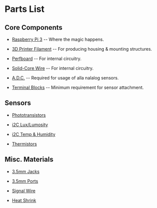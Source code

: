 # Parts List

## Core Components

- [Raspberry Pi 3](https://www.adafruit.com/product/3055) -- Where the magic happens.

- [3D Printer Filament](https://www.proto-pasta.com) -- For producing housing & mounting structures.

- [Perfboard](https://www.adafruit.com/products/2670) -- For internal circuitry.

- [Solid-Core Wire](https://www.adafruit.com/products/1311) -- For internal circuitry.

- [A.D.C.](https://www.adafruit.com/product/856) -- Required for usage of alla nalalog sensors.

- [Terminal Blocks](https://www.adafruit.com/products/2141) -- Minimum requirement for sensor attachment.


## Sensors

- [Phototransistors](https://www.adafruit.com/products/2831)

- [i2C Lux/Lumosity](https://www.adafruit.com/products/439)

- [i2C Temp & Humidity](https://www.adafruit.com/products/3251)

- [Thermistors](https://www.adafruit.com/products/372)


## Misc. Materials

- [3.5mm Jacks](https://www.adafruit.com/products/1800)

- [3.5mm Ports](https://www.adafruit.com/products/1699)

- [Signal Wire](http://a.co/gpM1VhK)

- [Heat Shrink](http://a.co/2NIpFR8)


